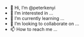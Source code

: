 - 👋 Hi, I’m @peterkenyi
- 👀 I’m interested in ...
- 🌱 I’m currently learning ...
- 💞️ I’m looking to collaborate on ...
- 📫 How to reach me ...

<!---
peterkenyi/peterkenyi is a ✨ special ✨ repository because its `README.md` (this file) appears on your GitHub profile.
You can click the Preview link to take a look at your changes.
--->

